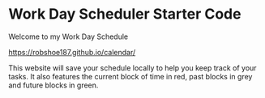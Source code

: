 # Work Day Scheduler Starter Code
Welcome to my Work Day Schedule

https://robshoe187.github.io/calendar/

This website will save your schedule locally to help you keep track of your tasks. It also features the current block of time in red, past blocks in grey and future blocks in green.

